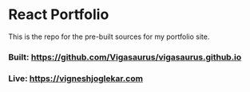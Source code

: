 # React Portfolio

 This is the repo for the pre-built sources for my portfolio site. 
 
 ### Built: https://github.com/Vigasaurus/vigasaurus.github.io
 ### Live: https://vigneshjoglekar.com 
 
 
